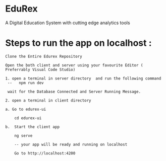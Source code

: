 # EduRex
 A Digital Education System with cutting edge  analytics tools

# Steps to run the app on localhost : 
	Clone the Entire Edurex Repository

	Open the both client and server using your favourite Editor ( Preferrably Visual Code Studio)

	1. open a terminal in server directory  and run the following command 
	 --   npm run dev

	 wait for the Database Connected and Server Running Message.

	2. open a terminal in client directory 

	a. Go to edurex-ui

		cd edurex-ui

	b. 	Start the client app

		ng serve

		-- your app will be ready and running on localhost 

		Go to http://localhost:4200
